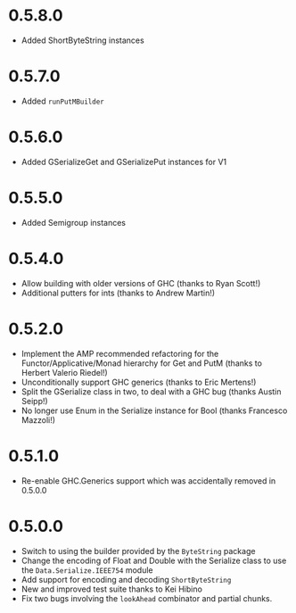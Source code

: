 0.5.8.0
=======
* Added ShortByteString instances

0.5.7.0
=======
* Added `runPutMBuilder`

0.5.6.0
=======
* Added GSerializeGet and GSerializePut instances for V1

0.5.5.0
=======
* Added Semigroup instances

0.5.4.0
=======

* Allow building with older versions of GHC (thanks to Ryan Scott!)
* Additional putters for ints (thanks to Andrew Martin!)

0.5.2.0
======

* Implement the AMP recommended refactoring for the Functor/Applicative/Monad
  hierarchy for Get and PutM (thanks to Herbert Valerio Riedel!)
* Unconditionally support GHC generics (thanks to Eric Mertens!)
* Split the GSerialize class in two, to deal with a GHC bug (thanks Austin Seipp!)
* No longer use Enum in the Serialize instance for Bool (thanks Francesco Mazzoli!)

0.5.1.0
=======

* Re-enable GHC.Generics support which was accidentally removed in 0.5.0.0

0.5.0.0
=======

* Switch to using the builder provided by the `ByteString` package
* Change the encoding of Float and Double with the Serialize class to use the
  `Data.Serialize.IEEE754` module
* Add support for encoding and decoding `ShortByteString`
* New and improved test suite thanks to Kei Hibino
* Fix two bugs involving the `lookAhead` combinator and partial chunks.
